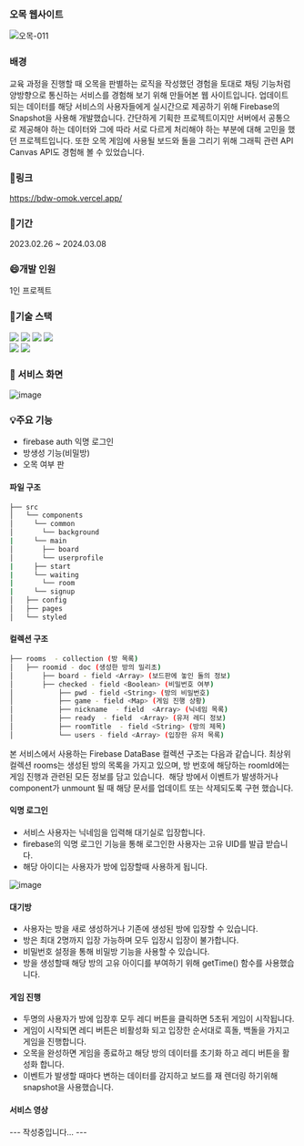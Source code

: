 ### 오목 웹사이트

![오목-011](https://github.com/BaeDongWoo/omok-web/assets/114900672/13abc2f1-68f9-479b-acba-6eeaa520e97f)

### 배경 

교육 과정을 진행할 때 오목을 판별하는 로직을 작성했던 경험을 토대로 채팅 기능처럼 양방향으로 통신하는 서비스를 경험해 보기 위해 만들어본 웹 사이트입니다. 업데이트 되는 데이터를 해당 서비스의 사용자들에게 실시간으로 제공하기 위해 Firebase의 Snapshot을 사용해 개발했습니다. 간단하게 기획한 프로젝트이지만 서버에서 공통으로 제공해야 하는 데이터와 그에 따라 서로 다르게 처리해야 하는 부분에 대해 고민을 했던 프로젝트입니다. 또한 오목 게임에 사용될 보드와 돌을 그리기 위해 그래픽 관련 API Canvas API도 경험해 볼 수 있었습니다.
  
### 🚀링크 

https://bdw-omok.vercel.app/

### 📅기간

2023.02.26 ~ 2024.03.08

### 😄개발 인원

1인 프로젝트

### 🔨기술 스택
<div align=left>
<img src="https://img.shields.io/badge/react-61DAFB?style=for-the-badge&logo=react&logoColor=black"> 
<img src="https://img.shields.io/badge/typescript-3178C6?style=for-the-badge&logo=typescript&logoColor=white"> 
<img src="https://img.shields.io/badge/css-1572B6?style=for-the-badge&logo=css3&logoColor=white">
<img src="https://img.shields.io/badge/styled_components-DB7093?style=for-the-badge&logo=styledcomponents&logoColor=white"><br/>
<img src="https://img.shields.io/badge/firebase-FFCA28?style=for-the-badge&logo=firebase&logoColor=white">
<img src="https://img.shields.io/badge/vercel-000000?style=for-the-badge&logo=vercel&logoColor=white">
</div>

### 📓 서비스 화면

![image](https://github.com/BaeDongWoo/omok-web/assets/114900672/073f43e2-8522-467e-b857-0f7cade13fad)


### 💡주요 기능

- firebase auth 익명 로그인
- 방생성 기능(비밀방)
- 오목 여부 판

#### 파일 구조

```bash
├── src
│   └── components               
│     └── common
│       └── background             
|     └── main
│       ├── board
│       └── userprofile
|     ├── start
|     └── waiting
|       └── room
|     └── signup
│   ├── config
│   ├── pages
│   └── styled
``` 


#### 컬렉션 구조

```bash
├── rooms  - collection (방 목록)
│   ├── roomid - doc (생성한 방의 밀리초)
│   	├── board - field <Array> (보드판에 놓인 돌의 정보)
│   	├── checked - field <Boolean> (비밀번호 여부)
│			├── pwd - field <String> (방의 비밀번호)
│			├── game - field <Map> (게임 진행 상황)
│			├── nickname  - field  <Array> (닉네임 목록)
│			├── ready  - field  <Array> (유저 레디 정보)
│			├── roomTitle  - field <String> (방의 제목)
│			└── users - field <Array> (입장한 유저 목록)
```

본 서비스에서 사용하는 Firebase DataBase 컬렉션 구조는 다음과 같습니다.
최상위 컬렉션 rooms는 생성된 방의 목록을 가지고 있으며, 방 번호에 해당하는 roomId에는 게임 진행과 관련된 모든 정보를 담고 있습니다. 
해당 방에서 이벤트가 발생하거나 component가 unmount 될 때 해당 문서를 업데이트 또는 삭제되도록 구현 했습니다.


#### 익명 로그인

- 서비스 사용자는 닉네임을 입력해 대기실로 입장합니다.
- firebase의 익명 로그인 기능을 통해 로그인한 사용자는 고유 UID를 발급 받습니다.
- 해당 아이디는 사용자가 방에 입장할때 사용하게 됩니다.
  
![image](https://github.com/BaeDongWoo/omok-web/assets/114900672/75a82ffb-5e8e-41e3-bf6e-5b2e6de3dabc)


#### 대기방

- 사용자는 방을 새로 생성하거나 기존에 생성된 방에 입장할 수 있습니다.
- 방은 최대 2명까지 입장 가능하며 모두 입장시 입장이 불가합니다.
- 비밀번호 설정을 통해 비밀방 기능을 사용할 수 있습니다.
- 방을 생성할때 해당 방의 고유 아이디를 부여하기 위해 getTime() 함수를 사용했습니다.

#### 게임 진행

- 두명의 사용자가 방에 입장후 모두 레디 버튼을 클릭하면 5초뒤 게임이 시작됩니다.
- 게임이 시작되면 레디 버튼은 비활성화 되고 입장한 순서대로 흑돌, 백돌을 가지고 게임을 진행합니다.
- 오목을 완성하면 게임을 종료하고 해당 방의 데이터를 초기화 하고 레디 버튼을 활성화 합니다.
- 이벤트가 발생할 때마다 변하는 데이터를 감지하고 보드를 재 렌더링 하기위해 snapshot을 사용했습니다.

#### 서비스 영상

---  작성중입니다... ---
